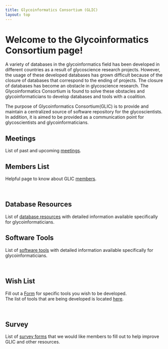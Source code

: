 ```yaml
---
title: Glycoinformatics Consortium (GLIC)
layout: top
---
```


# Welcome to the Glycoinformatics Consortium page!

A variety of databases in the glycoinformatics field has been developed in different countries as a result of glycoscience research projects. However, the usage of these developed databases has grown difficult because of the closure of databases that correspond to the ending of projects. The closure of databases has become an obstacle in glycoscience research. The Glycoinformatics Consortium is found to solve these obstacles and glycoinformaticians to develop databases and tools with a coalition. 

The purpose of Glycoinformatics Consortium(GLIC) is to provide and maintain a centralized source of software repository for the glycoscientists. In addition, it is aimed to be provided as a communication point for glycoscientists and glycoinformaticians.



## Meetings  
List of past and upcoming [meetings](meetings).

## Members List  
Helpful page to know about GLIC [members](member).

<br>

## Database Resources  
List of [database resources](database) with detailed information available specifically for glycoinformaticians.

## Software Tools  
List of [software tools](software) with detailed information available specifically for glycoinformaticians.

<br>

## Wish List  
Fill out a [Form](wishList) for specific tools you wish to be developed.  
The list of tools that are being developed is located [here](wishList/toolsList).

<br>

## Survey
List of [survey forms](survey) that we would like members to fill out to help improve GLIC and other resources.
